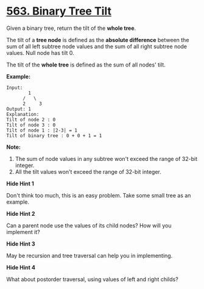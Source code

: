 # [563. Binary Tree Tilt](https://leetcode.com/problems/binary-tree-tilt/)

Given a binary tree, return the tilt of the **whole tree**.

The tilt of a **tree node** is defined as the **absolute difference** between the sum of all left subtree node values and the sum of all right subtree node values. Null node has tilt 0.

The tilt of the **whole tree** is defined as the sum of all nodes' tilt.

**Example:**

    Input:
            1
          /   \
          2     3
    Output: 1
    Explanation:
    Tilt of node 2 : 0
    Tilt of node 3 : 0
    Tilt of node 1 : |2-3| = 1
    Tilt of binary tree : 0 + 0 + 1 = 1

**Note:**

1. The sum of node values in any subtree won't exceed the range of 32-bit integer.
2. All the tilt values won't exceed the range of 32-bit integer.

**Hide Hint 1**

Don't think too much, this is an easy problem. Take some small tree as an example.

**Hide Hint 2**

Can a parent node use the values of its child nodes? How will you implement it?

**Hide Hint 3**

May be recursion and tree traversal can help you in implementing.

**Hide Hint 4**

What about postorder traversal, using values of left and right childs?
